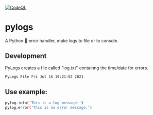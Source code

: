 [![CodeQL](https://github.com/Ylacat/pylog/actions/workflows/codeql-analysis.yml/badge.svg?branch=main)](https://github.com/Ylacat/pylog/actions/workflows/codeql-analysis.yml)
# pylogs
A Python 🐍 error handler, make logs to file or to console.

## Development
PyLogs creates a file called "log.txt" containng the time/date for errors.
```bash
PyLogs File Fri Jul 16 19:21:52 2021
```
## Use example:
```bash
pylog.info('This is a log message!')
pylog.error('This is an error message.')
```
